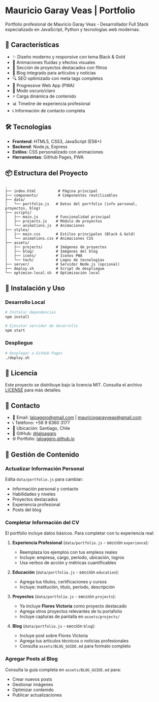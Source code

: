# Mauricio Garay Veas | Portfolio

Portfolio profesional de Mauricio Garay Veas - Desarrollador Full Stack especializado en JavaScript, Python y tecnologías web modernas.

## 🚀 Características

- ✨ Diseño moderno y responsive con tema Black & Gold
- 🎨 Animaciones fluidas y efectos visuales
- 📁 Sección de proyectos destacados con filtros
- 📝 Blog integrado para artículos y noticias
- 🔍 SEO optimizado con meta tags completos
- 📱 Progressive Web App (PWA)
- 🌙 Modo oscuro/claro
- ⚡ Carga dinámica de contenido
- 📊 Timeline de experiencia profesional
- 📞 Información de contacto completa

## 🛠️ Tecnologías

- **Frontend**: HTML5, CSS3, JavaScript (ES6+)
- **Backend**: Node.js, Express
- **Estilos**: CSS personalizado con animaciones
- **Herramientas**: GitHub Pages, PWA

## 📦 Estructura del Proyecto

```
.
├── index.html          # Página principal
├── components/         # Componentes reutilizables
├── data/              
│   └── portfolio.js   # Datos del portfolio (info personal, proyectos, blog)
├── scripts/           
│   ├── main.js        # Funcionalidad principal
│   ├── projects.js    # Módulo de proyectos
│   └── animations.js  # Animaciones
├── styles/            
│   ├── main.css       # Estilos principales (Black & Gold)
│   └── animations.css # Animaciones CSS
├── assets/            
│   ├── projects/      # Imágenes de proyectos
│   ├── blog/          # Imágenes del blog
│   ├── icons/         # Iconos PWA
│   └── tech/          # Logos de tecnologías
├── server/            # Servidor Node.js (opcional)
├── deploy.sh          # Script de despliegue
└── optimize-local.sh  # Optimización local
```

## 🚀 Instalación y Uso

### Desarrollo Local

```bash
# Instalar dependencias
npm install

# Ejecutar servidor de desarrollo
npm start
```

### Despliegue

```bash
# Desplegar a GitHub Pages
./deploy.sh
```

## 📝 Licencia

Este proyecto se distribuye bajo la licencia MIT. Consulta el archivo [LICENSE](./LICENSE) para más detalles.

## 📧 Contacto

- 📧 Email: laloaggro@gmail.com | mauriciogarayveas@gmail.com
- 📞 Teléfono: +56 9 6360 3177
- 📍 Ubicación: Santiago, Chile
- 💼 GitHub: [@laloaggro](https://github.com/laloaggro)
- 🌐 Portfolio: [laloaggro.github.io](https://laloaggro.github.io)

## 📝 Gestión de Contenido

### Actualizar Información Personal
Edita `data/portfolio.js` para cambiar:
- Información personal y contacto
- Habilidades y niveles
- Proyectos destacados
- Experiencia profesional
- Posts del blog

### Completar Información del CV

El portfolio incluye datos básicos. Para completar con tu experiencia real:

1. **Experiencia Profesional** (`data/portfolio.js` - sección `experience`):
   - Reemplaza los ejemplos con tus empleos reales
   - Incluye: empresa, cargo, período, ubicación, logros
   - Usa verbos de acción y métricas cuantificables

2. **Educación** (`data/portfolio.js` - sección `education`):
   - Agrega tus títulos, certificaciones y cursos
   - Incluye: institución, título, período, descripción

3. **Proyectos** (`data/portfolio.js` - sección `projects`):
   - Ya incluye **Flores Victoria** como proyecto destacado
   - Agrega otros proyectos relevantes de tu portafolio
   - Incluye capturas de pantalla en `assets/projects/`

4. **Blog** (`data/portfolio.js` - sección `blog`):
   - Incluye post sobre Flores Victoria
   - Agrega tus artículos técnicos o noticias profesionales
   - Consulta `assets/BLOG_GUIDE.md` para formato completo

### Agregar Posts al Blog
Consulta la guía completa en `assets/BLOG_GUIDE.md` para:
- Crear nuevos posts
- Gestionar imágenes
- Optimizar contenido
- Publicar actualizaciones